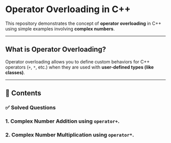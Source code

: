 # Operator Overloading in C++

This repository demonstrates the concept of **operator overloading** in C++ using simple examples involving **complex numbers**.

---

##  What is Operator Overloading?

Operator overloading allows you to define custom behaviors for C++ operators (`+`, `*`, etc.) when they are used with **user-defined types (like classes)**.

---

## 📂 Contents

### ✅ Solved Questions

### 1. Complex Number Addition using `operator+`.
### 2. Complex Number Multiplication using `operator*`.


